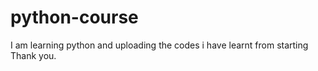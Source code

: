 # python-course
I am learning python and uploading the codes i have learnt from starting
Thank you.
